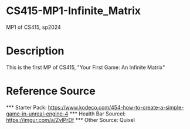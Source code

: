 # CS415-MP1-Infinite_Matrix
MP1 of CS415, sp2024

# Description
This is the first MP of CS415, "Your First Game: An Infinite Matrix"

# Reference Source
*** Starter Pack: https://www.kodeco.com/454-how-to-create-a-simple-game-in-unreal-engine-4
*** Health Bar Sourcel: https://imgur.com/a/ZylPrDf
*** Other Source: Quixel
